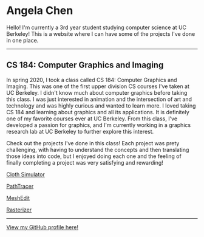 # Angela Chen

Hello! I'm currently a 3rd year student studying computer science at UC Berkeley! This is a website where I can have some of the projects I've done in one place.

---

## CS 184: Computer Graphics and Imaging

In spring 2020, I took a class called CS 184: Computer Graphics and Imaging. This was one of the first upper division CS courses I've taken at UC Berkeley. I didn't know much about computer graphics before taking this class. I was just interested in animation and the intersection of art and technology and was highly curious and wanted to learn more. I loved taking CS 184 and learning about graphics and all its applications. It is definitely one of my favorite courses ever at UC Berkeley. From this class, I've developed a passion for graphics, and I'm currently working in a graphics research lab at UC Berkeley to further explore this interest.

Check out the projects I've done in this class! Each project was prety challenging, with having to understand the concepts and then translating those ideas into code, but I enjoyed doing each one and the feeling of finally completing a project was very satisfying and rewarding!

[Cloth Simulator](https://achen0816.github.io/clothsim/)

[PathTracer](https://achen0816.github.io/pathtracer/)

[MeshEdit](https://achen0816.github.io/meshedit/)

[Rasterizer](https://achen0816.github.io/rasterizer/)

---

[View my GitHub profile here!](https://github.com/achen0816)
